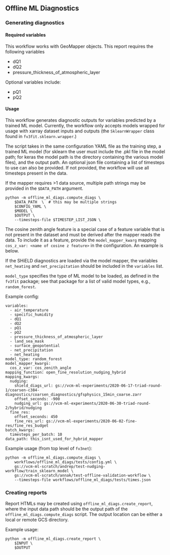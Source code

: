 ## Offline ML Diagnostics

### Generating diagnostics

#### Required variables

This workflow works with GeoMapper objects. This report requires the
following variables
- dQ1
- dQ2
- pressure_thickness_of_atmospheric_layer

Optional variables include:
- pQ1
- pQ2

#### Usage

This workflow generates diagnostic outputs for variables predicted by 
a trained ML model. Currently, the workflow only accepts models wrapped 
for usage with xarray dataset inputs and outputs (the `SklearnWrapper` class 
found in `fv3fit.sklearn.wrapper`.) 

The script takes in the same configuration YAML file as the training step, 
a trained ML model (for sklearn the user must include the .pkl file in the model path;
for keras the model path is the directory containing the various model files), and the
output path. An optional json file containing a list of timesteps to use can also be
provided. If not provided, the workflow will use all timesteps present in the data.

If the mapper requires >1 data source, multiple path strings may be provided 
in the `$DATA_PATH` argument.

```
python -m offline_ml_diags.compute_diags \
    $DATA_PATH  \  # this may be multiple strings 
    $CONFIG_YAML \
    $MODEL \
    $OUTPUT \
    --timesteps-file $TIMESTEP_LIST_JSON \
```

The cosine zenith angle feature is a special case of a feature variable that is not
present in the dataset and must be derived after the mapper reads the data. To include it
as a feature, provide the `model_mapper_kwarg` mapping `cos_z_var: <name of cosine z feature>`
in the configuration. An example is below.

If the SHiELD diagnostics are loaded via the model mapper, the variables `net_heating` and
`net_precipitation` should be included in the `variables` list.

`model_type` specifies the type of ML model to be loaded, as defined in the `fv3fit` package;
see that package for a list of valid model types, e.g., `random_forest`.

Example config:
```
variables:
  - air_temperature
  - specific_humidity
  - dQ1
  - dQ2
  - pQ1
  - pQ2
  - pressure_thickness_of_atmospheric_layer
  - land_sea_mask
  - surface_geopotential
  - net_precipitation
  - net_heating
model_type: random_forest
model_mapper_kwargs:
  cos_z_var: cos_zenith_angle
mapping_function: open_fine_resolution_nudging_hybrid
mapping_kwargs:
  nudging:
    shield_diags_url: gs://vcm-ml-experiments/2020-06-17-triad-round-1/coarsen-c384-diagnostics/coarsen_diagnostics/gfsphysics_15min_coarse.zarr
    offset_seconds: -900
    nudging_url: gs://vcm-ml-experiments/2020-06-30-triad-round-2/hybrid/nudging
  fine_res:
    offset_seconds: 450
    fine_res_url: gs://vcm-ml-experiments/2020-06-02-fine-res/fine_res_budget      
batch_kwargs:
  timesteps_per_batch: 10
data_path: this_isnt_used_for_hybrid_mapper
```

Example usage (from top level of `fv3net`): 
```
python -m offline_ml_diags.compute_diags \
    workflows/offline_ml_diags/tests/config.yml \
    gs://vcm-ml-scratch/andrep/test-nudging-workflow/train_sklearn_model \
    gs://vcm-ml-scratch/annak/test-offline-validation-workflow \
    --timesteps-file workflows/offline_ml_diags/tests/times.json
```


### Creating reports
Report HTMLs may be created using `offline_ml_diags.create_report`, where the input data path should be
the output path of the `offline_ml_diags.compute_diags` script. The output location can be either a local
or remote GCS directory.

Example usage:
```
python -m offline_ml_diags.create_report \
    $INPUT \
    $OUTPUT 
```
